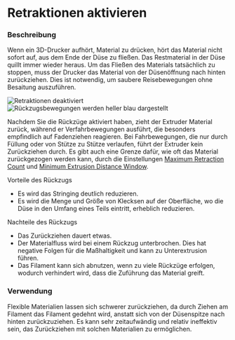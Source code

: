 Retraktionen aktivieren
====
### **Beschreibung**
Wenn ein 3D-Drucker aufhört, Material zu drücken, hört das Material nicht sofort auf, aus dem Ende der Düse zu fließen. Das Restmaterial in der Düse quillt immer wieder heraus. Um das Fließen des Materials tatsächlich zu stoppen, muss der Drucker das Material von der Düsenöffnung nach hinten zurückziehen. Dies ist notwendig, um saubere Reisebewegungen ohne Besaitung auszuführen.

![Retraktionen deaktiviert](../images/retraction_enable_disabled.png)
![Rückzugsbewegungen werden heller blau dargestellt](../images/retraction_enable_enabled.png)

Nachdem Sie die Rückzüge aktiviert haben, zieht der Extruder Material zurück, während er Verfahrbewegungen ausführt, die besonders empfindlich auf Fadenziehen reagieren. Bei Fahrbewegungen, die nur durch Füllung oder von Stütze zu Stütze verlaufen, führt der Extruder kein Zurückziehen durch. Es gibt auch eine Grenze dafür, wie oft das Material zurückgezogen werden kann, durch die Einstellungen [Maximum Retraction Count](retraction_count_max.md) und [Minimum Extrusion Distance Window](retraction_extrusion_window.md).

Vorteile des Rückzugs
* Es wird das Stringing deutlich reduzieren.
* Es wird die Menge und Größe von Klecksen auf der Oberfläche, wo die Düse in den Umfang eines Teils eintritt, erheblich reduzieren.

Nachteile des Rückzugs
* Das Zurückziehen dauert etwas.
* Der Materialfluss wird bei einem Rückzug unterbrochen. Dies hat negative Folgen für die Maßhaltigkeit und kann zu Unterextrusion führen.
* Das Filament kann sich abnutzen, wenn zu viele Rückzüge erfolgen, wodurch verhindert wird, dass die Zuführung das Material greift.

### **Verwendung**
Flexible Materialien lassen sich schwerer zurückziehen, da durch Ziehen am Filament das Filament gedehnt wird, anstatt sich von der Düsenspitze nach hinten zurückzuziehen. Es kann sehr zeitaufwändig und relativ ineffektiv sein, das Zurückziehen mit solchen Materialien zu ermöglichen.